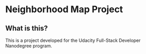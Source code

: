 # Neighborhood Map Project

## What is this?

This is a project developed for the Udacity Full-Stack Developer 
Nanodegree program.